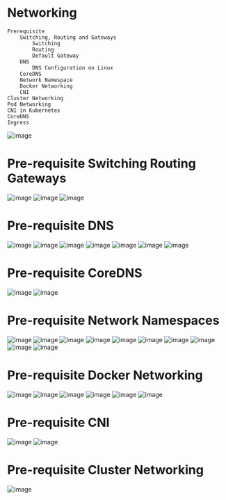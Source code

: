 # Networking 

    Prerequisite
        Switching, Routing and Gateways
            Switching
            Routing
            Default Gateway
        DNS
            DNS Configuration on Linux
        CoreDNS
        Network Namespace
        Docker Networking
        CNI
    Cluster Networking
    Pod Networking
    CNI in Kubernetes
    CoreDNS
    Ingress


![image](https://user-images.githubusercontent.com/75510135/127899369-02c6e21c-df21-4428-b8eb-a30bb6ce5298.png)

# Pre-requisite Switching Routing Gateways
![image](https://user-images.githubusercontent.com/75510135/127989268-d6f362f7-6e15-417a-a55e-bef19dadb45a.png)
![image](https://user-images.githubusercontent.com/75510135/127989314-cf747ef5-2bfa-4c34-9e6d-0b26cf9e23ef.png)
![image](https://user-images.githubusercontent.com/75510135/127989378-8f717d30-570f-4e51-addb-8a2531c91580.png)

# Pre-requisite DNS
![image](https://user-images.githubusercontent.com/75510135/127989504-efdbe00a-7422-432d-b46d-542a3cc5ef49.png)
![image](https://user-images.githubusercontent.com/75510135/127989544-f9c22f1b-3340-42b7-94cc-edde0bb5e89c.png)
![image](https://user-images.githubusercontent.com/75510135/127989587-4668c9f5-4eb5-47c1-beec-0aa34e7214f3.png)
![image](https://user-images.githubusercontent.com/75510135/127989627-3701a2c8-3a82-45e6-b354-a174ef1228df.png)
![image](https://user-images.githubusercontent.com/75510135/127989670-3e44b379-ac90-4de1-b30f-f1a51896bdf6.png)
![image](https://user-images.githubusercontent.com/75510135/127989735-9ea23917-b175-407c-be83-aed4c8987336.png)
![image](https://user-images.githubusercontent.com/75510135/127989780-13d95e27-1331-4687-82b5-7fe68c66d2f0.png)
# Pre-requisite CoreDNS
![image](https://user-images.githubusercontent.com/75510135/127989870-844c9832-6ab8-4046-bf92-d435a7039dbf.png)
![image](https://user-images.githubusercontent.com/75510135/127989904-91b88c91-8a8b-4816-b137-12012a9b2d9e.png)

# Pre-requisite Network Namespaces
![image](https://user-images.githubusercontent.com/75510135/127989993-6498ee37-7bf8-46d0-8b3c-6a869bdf14e5.png)
![image](https://user-images.githubusercontent.com/75510135/127990045-7b44525a-6e20-49cf-b418-452cb59ac9fb.png)
![image](https://user-images.githubusercontent.com/75510135/127990086-cec56a56-2fed-483c-9446-07c43df7d99a.png)
![image](https://user-images.githubusercontent.com/75510135/127990122-87c16bcd-ca97-4135-b9db-9d1019afe805.png)
![image](https://user-images.githubusercontent.com/75510135/127990154-06322bc3-1151-482f-9c37-1af21dcd7c4a.png)
![image](https://user-images.githubusercontent.com/75510135/127990184-c4857b31-af58-43a8-adae-fe00fb2a0451.png)
![image](https://user-images.githubusercontent.com/75510135/127990228-fd668294-a09d-4b9b-9444-4dc99929cf58.png)
![image](https://user-images.githubusercontent.com/75510135/127990268-dccbad10-3b42-424c-ab1d-fcc896b83676.png)
![image](https://user-images.githubusercontent.com/75510135/127990308-8ed207fb-c921-427a-9360-645b50c97722.png)
![image](https://user-images.githubusercontent.com/75510135/127990333-21d66304-2beb-4970-a52b-ce152de1f684.png)
# Pre-requisite Docker Networking
![image](https://user-images.githubusercontent.com/75510135/127990396-85dec8df-7e91-4ece-909c-b578c8bef981.png)
![image](https://user-images.githubusercontent.com/75510135/127990445-2a3ff657-f9bc-40d7-86b3-c01363342681.png)
![image](https://user-images.githubusercontent.com/75510135/127990482-998fd0e3-2849-48b3-83d6-d578e5282934.png)
![image](https://user-images.githubusercontent.com/75510135/127990511-c465d5e4-d295-4ca5-890c-8f8e31026b3f.png)
![image](https://user-images.githubusercontent.com/75510135/127990564-29be172e-f005-4594-b50e-0e88ac276bf6.png)
![image](https://user-images.githubusercontent.com/75510135/127990615-10b05013-60a3-468f-9e38-29473e766579.png)
# Pre-requisite CNI
![image](https://user-images.githubusercontent.com/75510135/127990715-98b2f34e-250b-43eb-b814-54bdff653565.png)
![image](https://user-images.githubusercontent.com/75510135/127990744-d43a161c-eeed-41dc-8ff5-2cffa64d6db7.png)
# Pre-requisite Cluster Networking
![image](https://user-images.githubusercontent.com/75510135/127990880-4097c7a6-086f-4a05-9899-093f53cd683a.png)



























